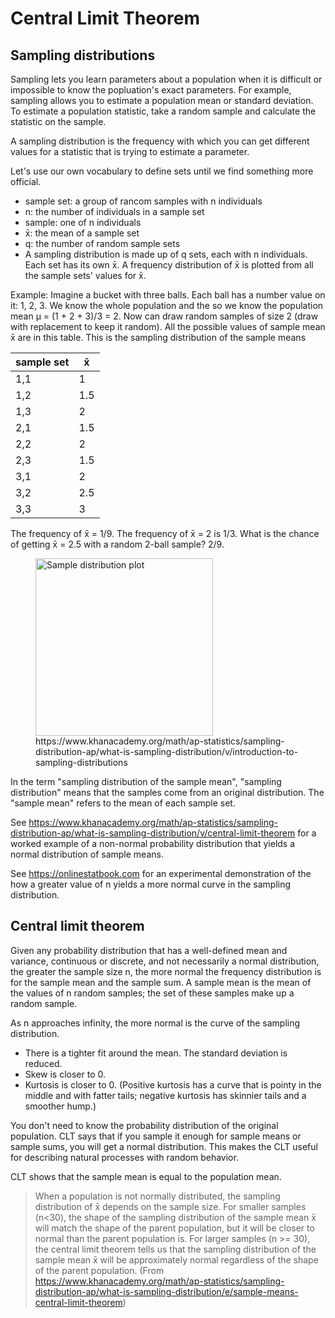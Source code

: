 # Central Limit Theorem

## Sampling distributions

Sampling lets you learn parameters about a population when it is difficult or impossible to know the popluation's exact parameters. For example, sampling allows you to estimate a population mean or standard deviation. To estimate a population statistic, take a random sample and calculate the statistic on the sample.

A sampling distribution is the frequency with which you can get different values for a statistic that is trying to estimate a parameter.

Let's use our own vocabulary to define sets until we find something more official.
- sample set: a group of rancom samples with n individuals
- n: the number of individuals in a sample set
- sample: one of n individuals
- x̄: the mean of a sample set
- q: the number of random sample sets 
- A sampling distribution is made up of q sets, each with n individuals. Each set has its own x̄. A frequency distribution of x̄ is plotted from all the sample sets' values for x̄.

Example: Imagine a bucket with three balls. Each ball has a number value on it: 1, 2, 3. We know the whole population and the so we know the population mean μ = (1 + 2 + 3)/3 = 2. Now can draw random samples of size 2 (draw with replacement to keep it random). All the possible values of sample mean x̄ are in this table. This is the sampling distribution of the sample means

| sample set | x̄ |
| --- | --- |
| 1,1|1|
| 1,2|1.5|
| 1,3|2|
| 2,1|1.5|
| 2,2|2|
| 2,3|1.5|
| 3,1|2|
| 3,2|2.5|
| 3,3|3|

The frequency of x̄ = 1/9. The frequency of x̄ = 2 is 1/3. What is the chance of getting x̄ = 2.5 with a random 2-ball sample? 2/9.

<figure>
  <img width="284" alt="Sample distribution plot" src="https://github.com/user-attachments/assets/3bf50794-8c8a-4e62-9dcb-daa43e8de767">
  <figcaption>https://www.khanacademy.org/math/ap-statistics/sampling-distribution-ap/what-is-sampling-distribution/v/introduction-to-sampling-distributions</figcaption>
</figure>

In the term "sampling distribution of the sample mean", "sampling distribution" means that the samples come from an original distribution. The "sample mean" refers to the mean of each sample set.

See https://www.khanacademy.org/math/ap-statistics/sampling-distribution-ap/what-is-sampling-distribution/v/central-limit-theorem for a worked example of a non-normal probability distribution that yields a normal distribution of sample means.

See https://onlinestatbook.com for an experimental demonstration of the how a greater value of n yields a more normal curve in the sampling distribution. 

## Central limit theorem

Given any probability distribution that has a well-defined mean and variance, continuous or discrete, and not necessarily a normal distribution, the greater the sample size n, the more normal the frequency distribution is for the sample mean and the sample sum. A sample mean is the mean of the values of n random samples; the set of these samples make up a random sample.

As n approaches infinity, the more normal is the curve of the sampling distribution.
- There is a tighter fit around the mean. The standard deviation is reduced.
- Skew is closer to 0.
- Kurtosis is closer to 0. (Positive kurtosis has a curve that is pointy in the middle and with fatter tails; negative kurtosis has skinnier tails and a smoother hump.)

You don't need to know the probability distribution of the original population. CLT says that if you sample it enough for sample means or sample sums, you will get a normal distribution. This makes the CLT useful for describing natural processes with random behavior.

CLT shows that the sample mean is equal to the population mean.

> When a population is not normally distributed, the sampling distribution of 
x̄ depends on the sample size. For smaller samples (n<30), the shape of the sampling distribution of the sample mean x̄ will match the shape of the parent population, but it will be closer to normal than the parent population is. For larger samples (n >= 30), the central limit theorem tells us that the sampling distribution of the sample mean x̄ will be approximately normal regardless of the shape of the parent population. (From https://www.khanacademy.org/math/ap-statistics/sampling-distribution-ap/what-is-sampling-distribution/e/sample-means-central-limit-theorem)

